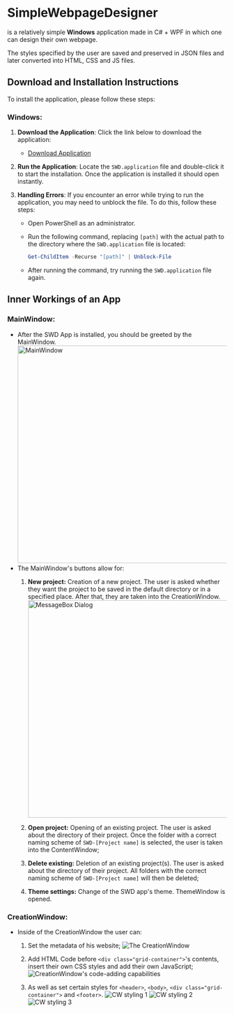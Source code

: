 # SimpleWebpageDesigner
is a relatively simple **Windows** application made in C# + WPF in which one can design their own webpage. 

The styles specified by the user are saved and preserved in JSON files and later converted into HTML, CSS and JS files.

## Download and Installation Instructions
To install the application, please follow these steps:

### Windows:
1. **Download the Application**: Click the link below to download the application:
   - [Download Application](https://github.com/RC-GitHub/SimpleWebpageDesigner/releases)

2. **Run the Application**: Locate the `SWD.application` file and double-click it to start the installation. Once the application is installed it should open instantly.

3. **Handling Errors**: If you encounter an error while trying to run the application, you may need to unblock the file. To do this, follow these steps:

   - Open PowerShell as an administrator.
   - Run the following command, replacing `[path]` with the actual path to the directory where the `SWD.application` file is located:

     ```powershell
     Get-ChildItem -Recurse "[path]" | Unblock-File
     ```

   - After running the command, try running the `SWD.application` file again.

## Inner Workings of an App
### MainWindow:
* After the SWD App is installed, you should be greeted by the MainWindow. <img src="https://github.com/user-attachments/assets/32d3d2df-ce9d-4729-b24d-ddc4e985808c" alt="MainWindow" style="width: 500px;"/> 
* The MainWindow's buttons allow for:
   1.  **New project:** Creation of a new project. The user is asked whether they want the project to be saved in the default directory or in a specified place. After that, they are taken into the CreationWindow. <img src="https://github.com/user-attachments/assets/f81d1538-7597-4bfb-8544-dbce16be67b8" alt="MessageBox Dialog" style="width: 500px;"/> 
   
   3.  **Open project:** Opening of an existing project. The user is asked about the directory of their project. Once the folder with a correct naming scheme of `SWD-[Project name]` is selected, the user is taken into the ContentWindow;
   
   4.  **Delete existing:** Deletion of an existing project(s). The user is asked about the directory of their project. All folders with the correct naming scheme of `SWD-[Project name]` will then be deleted;
   
   5.  **Theme settings:** Change of the SWD app's theme. ThemeWindow is opened.


### CreationWindow:
* Inside of the CreationWindow the user can: 

   1. Set the metadata of his website; ![The CreationWindow](https://github.com/user-attachments/assets/d2ff1634-f8db-44a2-b473-a2f1d3510ad2)

   2. Add HTML Code before `<div class="grid-container">`'s contents, insert their own CSS styles and add their own JavaScript; ![CreationWindow's code-adding capabilities](https://github.com/user-attachments/assets/22088062-0c64-4dfb-9e99-e2258057e4d5)

   3. As well as set certain styles for `<header>`, `<body>`, `<div class="grid-container">` and `<footer>`. ![CW styling 1](https://github.com/user-attachments/assets/e8a11e09-1ada-4a62-a938-0bd50edb4a7a) ![CW styling 2](https://github.com/user-attachments/assets/4cce73ab-a791-4d4a-9d3a-56f334e2afaf) ![CW styling 3](https://github.com/user-attachments/assets/9bcde89c-d677-41ab-b1ce-c32d19796bac)




